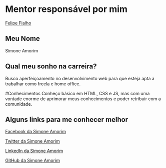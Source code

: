 # Mentor responsável por mim

[Felipe Fialho](/profiles/mentors/profiles/felipe_fialho.md)

## Meu Nome

Simone Amorim

## Qual meu sonho na carreira?

Busco aperfeiçoamento no desenvolvimento web para que esteja apta a trabalhar como freela e home office.

#Conhecimentos
Conheço básico em HTML, CSS e JS, mas com uma vontade enorme de aprimorar meus conhecimentos e poder retribuir com a comunidade.

## Alguns links para me conhecer melhor

[Facebook da Simone Amorim](https://www.facebook.com/simone.amorim.33)

[Twitter da Simone Amorim](https://twitter.com/samorim02)

[LinkedIn da Simone Amorim](https://www.linkedin.com/in/simone-amorim-311a3a87)

[GitHub da Simone Amorim](https://github.com/simoneas02)
